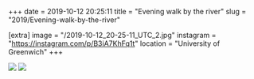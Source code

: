 +++
date = 2019-10-12 20:25:11
title = "Evening walk by the river"
slug = "2019/Evening-walk-by-the-river"

[extra]
image = "/2019-10-12_20-25-11_UTC_2.jpg"
instagram = "https://instagram.com/p/B3iA7KhFq1t"
location = "University of Greenwich"
+++

<img src="/2019-10-12_20-25-11_UTC_1.jpg" />

<img src="/2019-10-12_20-25-11_UTC_2.jpg" />
